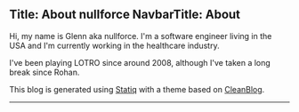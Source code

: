 Title: About nullforce
NavbarTitle: About
---
Hi, my name is Glenn aka nullforce. I'm a software engineer living in the USA
and I'm currently working in the healthcare industry.

I've been playing LOTRO since around 2008, although I've taken a long break since Rohan.

This blog is generated using [Statiq](https://www.statiq.dev/) with a theme
based on [CleanBlog](https://github.com/statiqdev/CleanBlog).

<hr class="dark" />
 <div class="text-center">
    <a href="https://forums.lotro.com/index.php?members/melyriel.406" target="_blank"><i class="fa fa-ring fa-2x" aria-hidden="true"></i></a>
    <a href="https://github.com/nullforce" target="_blank"><i class="fab fa-github fa-2x" aria-hidden="true"></i></a>
    <a href="https://pony.social/@nullforce" target="_blank"><i class="fab fa-mastodon fa-2x" aria-hidden="true"></i></a>
    <a href="https://twitch.tv/nullforce" target="_blank"><i class="fab fa-twitch fa-2x" aria-hidden="true"></i></a>
    <a href="https://twitter.com/NullforceGlenn" target="_blank"><i class="fab fa-twitter fa-2x" aria-hidden="true"></i></a>
</div>
